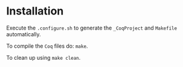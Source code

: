 # Installation

Execute the `.configure.sh` to generate the `_CoqProject` and `Makefile` automatically.

To compile the `Coq` files do: `make`.

To clean up using `make clean`.
